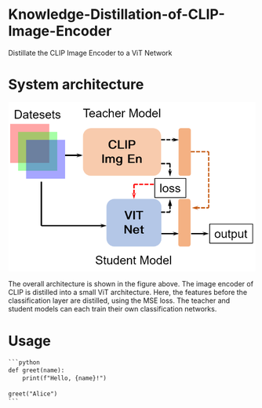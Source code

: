 # Knowledge-Distillation-of-CLIP-Image-Encoder
Distillate the CLIP Image Encoder to a ViT Network

# System architecture
![System architecture](./models/Arch.png "System architecture")

The overall architecture is shown in the figure above. The image encoder of CLIP is distilled into a small ViT architecture. Here, the features before the classification layer are distilled, using the MSE loss. The teacher and student models can each train their own classification networks.

# Usage
<pre lang="no-highlight"><code>```python
def greet(name):
    print(f"Hello, {name}!")

greet("Alice")
```
</code></pre>
